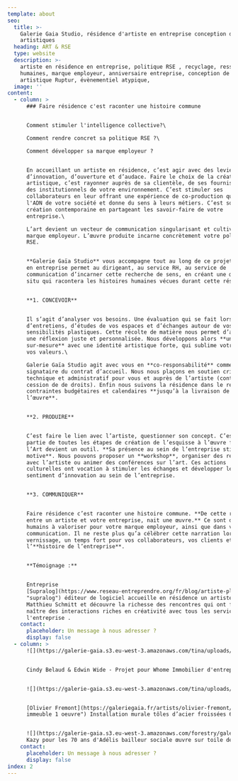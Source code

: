 ```yaml
---
template: about
seo:
  title: >-
    Galerie Gaia Studio, résidence d'artiste en entreprise conception de projets
    artistiques
  heading: ART & RSE
  type: website
  description: >-
    artiste en résidence en entreprise, politique RSE , recyclage, ressources
    humaines, marque employeur, anniversaire entreprise, conception de projet
    artistique Ruptur, évènementiel atypique, 
  image: ''
content:
  - column: >
      ### Faire résidence c'est raconter une histoire commune


      Comment stimuler l'intelligence collective?\

      Comment rendre concret sa politique RSE ?\

      Comment développer sa marque employeur ?


      En accueillant un artiste en résidence, c’est agir avec des leviers forts
      d’innovation, d’ouverture et d’audace. Faire le choix de la création
      artistique, c’est rayonner auprès de sa clientèle, de ses fournisseurs et
      des institutionnels de votre environnement. C’est stimuler ses
      collaborateurs en leur offrant une expérience de co-production qui révèle
      l'ADN de votre société et donne du sens à leurs métiers. C’est soutenir la
      création contemporaine en partageant les savoir-faire de votre
      entreprise.\

      L’art devient un vecteur de communication singularisant et cultive votre
      marque employeur. L’œuvre produite incarne concrètement votre politique
      RSE.


      **Galerie Gaïa Studio** vous accompagne tout au long de ce projet où l’art
      en entreprise permet au dirigeant, au service RH, au service de
      communication d’incarner cette recherche de sens, en créant une œuvre in
      situ qui racontera les histoires humaines vécues durant cette résidence.


      **1. CONCEVOIR**


      Il s’agit d’analyser vos besoins. Une évaluation qui se fait lors
      d’entretiens, d’études de vos espaces et d’échanges autour de vos
      sensibilités plastiques. Cette récolte de matière nous permet d’apporter
      une réflexion juste et personnalisée. Nous développons alors **un projet
      sur-mesure** avec une identité artistique forte, qui sublime votre lieu et
      vos valeurs.\

      Galerie Gaïa Studio agit avec vous en **co-responsabilité** comme
      signataire du contrat d’accueil. Nous nous plaçons en soutien critique,
      technique et administratif pour vous et auprès de l’artiste (contrats,
      cession de de droits). Enfin nous suivons la résidence dans le respect des
      contraintes budgétaires et calendaires **jusqu’à la livraison de
      l’œuvre**.


      **2. PRODUIRE**


      C’est faire le lien avec l’artiste, questionner son concept. C’est faire
      partie de toutes les étapes de création de l’esquisse à l’œuvre finale :
      l’Art devient un outil. **Sa présence au sein de l’entreprise stimule et
      motive**. Nous pouvons proposer un **workshop**, organiser des rencontres
      avec l’artiste ou animer des conférences sur l’art. Ces actions
      culturelles ont vocation à stimuler les échanges et développer le
      sentiment d’innovation au sein de l’entreprise.


      **3. COMMUNIQUER**


      Faire résidence c’est raconter une histoire commune. **De cette rencontre
      entre un artiste et votre entreprise, nait une œuvre.** Ce sont des liens
      humains à valoriser pour votre marque employeur, ainsi que dans votre
      communication. Il ne reste plus qu’a célébrer cette narration lors d’un
      vernissage, un temps fort pour vos collaborateurs, vos clients et
      l’**histoire de l’entreprise**.


      **Témoignage :**


      Entreprise
      [Supralog](https://www.reseau-entreprendre.org/fr/blog/artiste-plasticien-en-residence-dans-une-entreprise/
      "supralog") éditeur de logiciel accueille en résidence un artiste 
      Matthieu Schmitt et découvre la richesse des rencontres qui ont fait
      naître des interactions riches en créativité avec tous les services de
      l'entreprise .
    contact:
      placeholder: Un message à nous adresser ?
      display: false
  - column: >
      ![](https://galerie-gaia.s3.eu-west-3.amazonaws.com/tina/uploads/whome-projet-galerie-gaia-studio.jpg)


      Cindy Belaud & Edwin Wide - Projet pour Whome Immobilier d'entreprises


      ![](https://galerie-gaia.s3.eu-west-3.amazonaws.com/tina/uploads/mural-11-compressions-500x200-15000-euro.jpg)


      [Olivier Fremont](https://galeriegaia.fr/artists/olivier-fremont/ "1
      immeuble 1 oeuvre") Installation murale tôles d’acier froissées 6m x 3m


      ![](https://galerie-gaia.s3.eu-west-3.amazonaws.com/forestry/galeriegaia@kazy-adelis.JPG)
      Kazy pour les 70 ans d'Adélis bailleur sociale œuvre sur toile de 5m x 3m
    contact:
      placeholder: Un message à nous adresser ?
      display: false
index: 2
---
```


